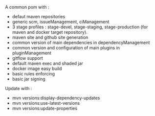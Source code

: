 A common pom with :
  - defaut maven repositories
  - generic scm, issueManagement, ciManagement
  - 3 stage profiles : stage-devel, stage-staging, stage-production (for maven and docker target repository).
  - maven site and github site generation
  - common version of main dependencies in dependencyManagement
  - common version and configuration of main plugins in pluginManagement
  - gitflow support
  - default maven exec and shaded jar 
  - docker image easy build
  - basic rules enforcing
  - basic jar signing

Update with :
  - mvn versions:display-dependency-updates
  - mvn versions:use-latest-versions
  - mvn versions:update-properties  
